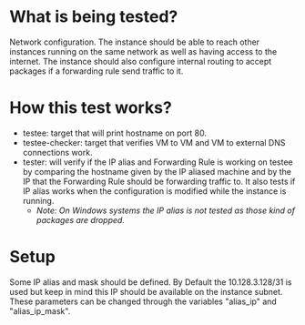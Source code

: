 # What is being tested?

Network configuration. The instance should be able to reach other instances
running on the same network as well as having access to the internet. The
instance should also configure internal routing to accept packages if a
forwarding rule send traffic to it.

# How this test works?

- testee: target that will print hostname on port 80.
- testee-checker: target that verifies VM to VM and VM to external DNS
  connections work.
- tester: will verify if the IP alias and Forwarding Rule is working on testee
  by comparing the hostname given by the IP aliased machine and by the IP that
  the Forwarding Rule should be forwarding traffic to. It also tests if IP
  alias works when the configuration is modified while the instance is running.
  - *Note: On Windows systems the IP alias is not tested as those kind of packages are dropped.*

# Setup

Some IP alias and mask should be defined. By Default the 10.128.3.128/31 is used
but keep in mind this IP should be available on the instance subnet. These
parameters can be changed through the variables "alias_ip" and "alias_ip_mask".
